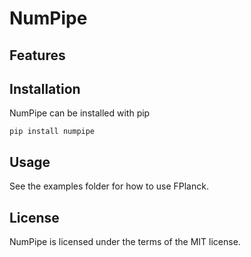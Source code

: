 # NumPipe

## Features

## Installation
NumPipe can be installed with pip
```shell
pip install numpipe
```

## Usage
See the examples folder for how to use FPlanck.

## License
NumPipe is licensed under the terms of the MIT license.
